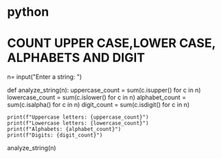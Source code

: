 # python
# COUNT UPPER CASE,LOWER CASE, ALPHABETS AND DIGIT 
n= input("Enter a string: ")

def analyze_string(n):
    uppercase_count = sum(c.isupper() for c in n)
    lowercase_count = sum(c.islower() for c in n)
    alphabet_count = sum(c.isalpha() for c in n)
    digit_count = sum(c.isdigit() for c in n)

    print(f"Uppercase letters: {uppercase_count}")
    print(f"Lowercase letters: {lowercase_count}")
    print(f"Alphabets: {alphabet_count}")
    print(f"Digits: {digit_count}")

analyze_string(n)

